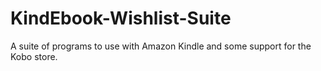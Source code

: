 # KindEbook-Wishlist-Suite
A suite of programs to use with Amazon Kindle and some support for the Kobo store.
